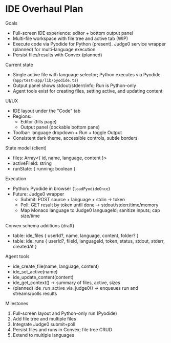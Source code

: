 # IDE Overhaul Plan

Goals
- Full-screen IDE experience: editor + bottom output panel
- Multi-file workspace with file tree and active tab (WIP)
- Execute code via Pyodide for Python (present). Judge0 service wrapper (planned) for multi-language execution
- Persist files/results with Convex (planned)

Current state
- Single active file with language selector; Python executes via Pyodide (`app/test-app/lib/pyodide.ts`)
- Output panel shows stdout/stderr/info; Run is Python-only
- Agent tools exist for creating files, setting active, and updating content

UI/UX
- IDE layout under the "Code" tab
- Regions:
  - Editor (fills page)
  - Output panel (dockable bottom pane)
- Toolbar: language dropdown + Run + toggle Output
- Consistent dark theme, accessible controls, subtle borders

State model (client)
- files: Array<{ id, name, language, content }>
- activeFileId: string
- runState: { running: boolean }

Execution
- Python: Pyodide in browser (`loadPyodideOnce`)
- Future: Judge0 wrapper
  - Submit: POST source + language + stdin → token
  - Poll: GET result by token until done → stdout/stderr/time/memory
  - Map Monaco language to Judge0 languageId; sanitize inputs; cap size/time

Convex schema additions (draft)
- table: ide_files { userId?, name, language, content, folder? }
- table: ide_runs { userId?, fileId, languageId, token, status, stdout, stderr, createdAt }

Agent tools
- ide_create_file(name, language, content)
- ide_set_active(name)
- ide_update_content(content)
- ide_get_context() → summary of files, active, sizes
- (planned) ide_run_active_via_judge0() → enqueues run and streams/polls results

Milestones
1) Full-screen layout and Python-only run (Pyodide)
2) Add file tree and multiple files
3) Integrate Judge0 submit+poll
4) Persist files and runs in Convex; file tree CRUD
5) Extend to multiple languages
